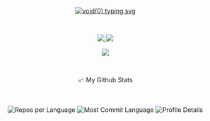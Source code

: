 <p align="center">
  <a href="https://github.com/voidoperator">
    <img src="https://readme-typing-svg.demolab.com?font=Fira+Code&pause=1000&width=435&lines=Julio+Nunez+%7C+Software+Engineer;DSA+Enthusiast+%7C+Coffee+Connoisseur" alt="void(0) typing svg" />
  </a>
</p>

<br/>

<p align="center">
  <a href="https://www.linkedin.com/in/julio-nunez/">
      <img src="https://img.shields.io/badge/-Linkedin-blue?style=flat-square&logo=linkedin">
  </a>
  <a href="mailto:julionunez@me.com">
      <img src="https://img.shields.io/badge/-Email-red?style=flat-square&logo=gmail&logoColor=white">
  </a>
</p>

<p align="center">
  <a href="https://github.com/voidoperator">
      <img src="https://github-stats-vz.vercel.app/api?username=voidoperator&cc=22272e&tc=37BCF6&ic=fff&bc=0000show_icons=true&hide_border=true&hide_title=true&bg_color=00000000">
  </a>
</p>

<br/>

<p align="center">📈 My Github Stats</p>

<br />

<p align="center">
  <img src="http://github-profile-summary-cards.vercel.app/api/cards/repos-per-language?username=voidoperator&theme=dracula" alt="Repos per Language"/>
  <img src="http://github-profile-summary-cards.vercel.app/api/cards/most-commit-language?username=voidoperator&theme=dracula" alt="Most Commit Language"/>
  <img src="http://github-profile-summary-cards.vercel.app/api/cards/profile-details?username=voidoperator&theme=dracula" alt="Profile Details"/>
</p>

